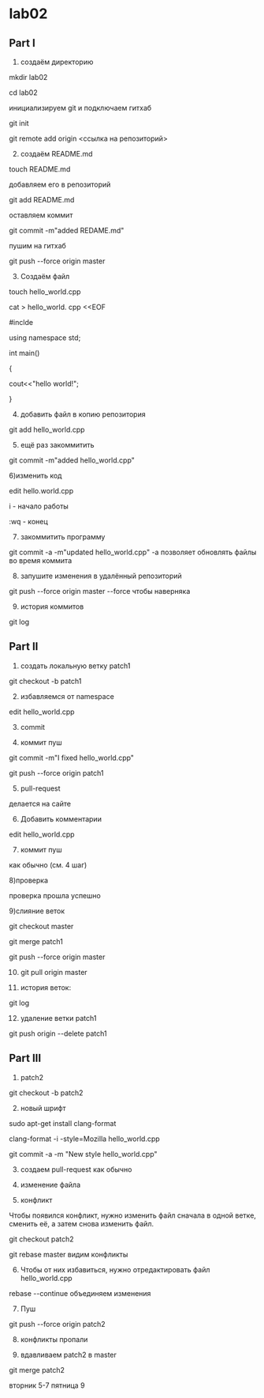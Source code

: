 # lab02
## Part I
1) создаём директорию 

mkdir lab02

cd lab02

инициализируем git и подключаем гитхаб

git init

git remote add origin <ссылка на репозиторий>

2) создаём README.md

touch README.md

добавляем его в репозиторий

git add README.md

оставляем коммит

git commit -m"added REDAME.md"

пушим на гитхаб

git push --force origin master

3) Создаём файл 

touch hello_world.cpp

cat > hello_world. cpp <<EOF
                             
#inclde <iostream>

using namespace std;

int main()

{

  cout<<"hello world!";       

}

4) добавить файл в копию репозитория

git add hello_world.cpp

5) ещё раз закоммитить

git commit -m"added hello_world.cpp"

6)изменить код

edit hello.world.cpp

i - начало работы

:wq - конец

7) закоммитить программу

git commit -a -m"updated hello_world.cpp" -a позволяет обновлять файлы во время коммита

8) запушите изменения в удалённый репозиторий

git push --force origin master  --force чтобы наверняка

9) история коммитов

git log

## Part II

1) создать локальную ветку patch1

git checkout -b patch1

2) избавляемся от namespace

edit hello_world.cpp

3) commit

4) коммит пуш

 git commit -m"I fixed hello_world.cpp"
 
 git push --force origin patch1
 
5) pull-request 

делается на сайте

6) Добавить комментарии

edit hello_world.cpp

7) коммит пуш

как обычно (см. 4 шаг)

8)проверка

проверка прошла успешно

9)слияние веток

git checkout master

git merge patch1

git push --force origin master

10) git pull origin master

11) история веток:

git log

12) удаление ветки patch1

git push origin --delete patch1

## Part III

1) patch2

git checkout -b patch2

2) новый шрифт

sudo apt-get install clang-format

clang-format -i -style=Mozilla hello_world.cpp

git commit -a -m "New style hello_world.cpp"

3) создаем pull-request как обычно

4) изменение файла
5) конфликт

Чтобы появился конфликт, нужно изменить файл сначала в одной ветке, сменить её,
а затем снова изменить файл.

git checkout patch2

git rebase master видим конфликты

6) Чтобы от них избавиться, нужно отредактировать файл hello_world.cpp

rebase --continue объединяем изменения

7) Пуш

git push --force origin patch2

8) конфликты пропали

9) вдавливаем patch2 в master

git merge patch2

вторник 5-7
пятница 9
